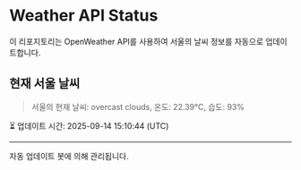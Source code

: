 
# Weather API Status

이 리포지토리는 OpenWeather API를 사용하여 서울의 날씨 정보를 자동으로 업데이트합니다.

## 현재 서울 날씨
> 서울의 현재 날씨: overcast clouds, 온도: 22.39°C, 습도: 93%

⏳ 업데이트 시간: 2025-09-14 15:10:44 (UTC)

---
자동 업데이트 봇에 의해 관리됩니다.
